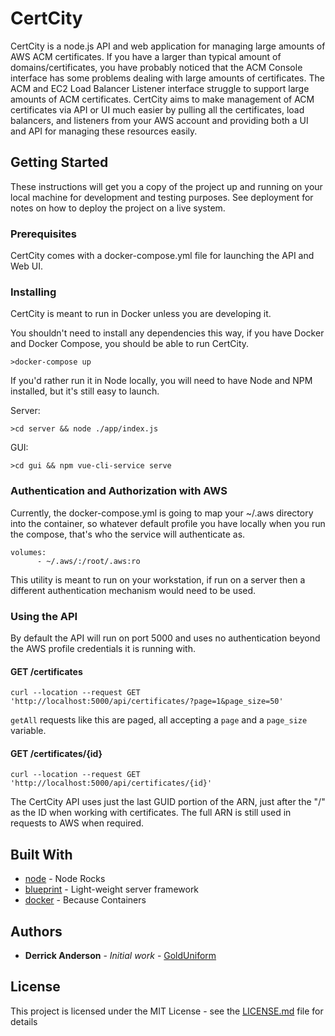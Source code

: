 # CertCity

CertCity is a node.js API and web application for managing large amounts of AWS ACM certificates. If you have a larger than typical amount of domains/certificates, you have probably noticed that the ACM Console interface has some problems dealing with large amounts of certificates. The ACM and EC2 Load Balancer Listener interface struggle to support large amounts of ACM certificates. CertCity aims to make management of ACM certificates via API or UI much easier by pulling all the certificates, load balancers, and listeners from your AWS account and providing both a UI and API for managing these resources easily.

## Getting Started

These instructions will get you a copy of the project up and running on your local machine for development and testing purposes. See deployment for notes on how to deploy the project on a live system.

### Prerequisites

CertCity comes with a docker-compose.yml file for launching the API and Web UI.

### Installing

CertCity is meant to run in Docker unless you are developing it.

You shouldn't need to install any dependencies this way, if you have Docker and Docker Compose, you should be able to run CertCity.

```
>docker-compose up
```

If you'd rather run it in Node locally, you will need to have Node and NPM installed, but it's still easy to launch.

Server:
```
>cd server && node ./app/index.js
```

GUI:
```
>cd gui && npm vue-cli-service serve
```

### Authentication and Authorization with AWS

Currently, the docker-compose.yml is going to map your ~/.aws directory into the container, so whatever default profile you have locally when you run the compose, that's who the service will authenticate as.

```
volumes:
      - ~/.aws/:/root/.aws:ro
```

This utility is meant to run on your workstation, if run on a server then a different authentication mechanism would need to be used.

### Using the API

By default the API will run on port 5000 and uses no authentication beyond the AWS profile credentials it is running with.

#### GET /certificates

```
curl --location --request GET 'http://localhost:5000/api/certificates/?page=1&page_size=50'
```

`getAll` requests like this are paged, all accepting a `page` and a `page_size` variable.

#### GET /certificates/{id}

```
curl --location --request GET 'http://localhost:5000/api/certificates/{id}'
```

The CertCity API uses just the last GUID portion of the ARN, just after the "/" as the ID when working with certificates. The full ARN is still used in requests to AWS when required.

## Built With

* [node](https://nodejs.org/) - Node Rocks
* [blueprint](https://blueprint.onehilltech.com/) - Light-weight server framework
* [docker](https://docker.com/) - Because Containers

## Authors

* **Derrick Anderson** - *Initial work* - [GoldUniform](https://github.com/GoldUniform)

## License

This project is licensed under the MIT License - see the [LICENSE.md](LICENSE.md) file for details